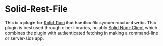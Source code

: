 # Solid-Rest-File

This is a plugin for [Solid-Rest](https://github.com/solid/solid-rest) that handles file system read and write.  This plugin is best used through other libraries, notably [Solid Node Client](https://github.com/solid/solid-node-client) which combines the plugin with authenticated fetching in making a command-line or server-side app.



